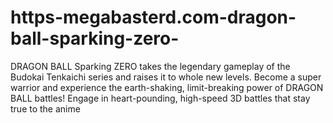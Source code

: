 # https-megabasterd.com-dragon-ball-sparking-zero-
DRAGON BALL Sparking ZERO takes the legendary gameplay of the Budokai Tenkaichi series and raises it to whole new levels. Become a super warrior and experience the earth-shaking, limit-breaking power of DRAGON BALL battles! Engage in heart-pounding, high-speed 3D battles that stay true to the anime 
